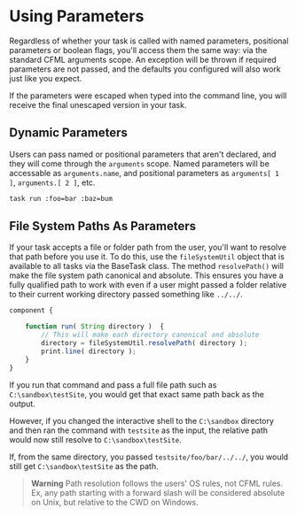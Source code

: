 # Using Parameters

Regardless of whether your task is called with named parameters, positional parameters or boolean flags, you'll access them the same way: via the standard CFML arguments scope. An exception will be thrown if required parameters are not passed, and the defaults you configured will also work just like you expect.

If the parameters were escaped when typed into the command line, you will receive the final unescaped version in your task.

## Dynamic Parameters

Users can pass named or positional parameters that aren't declared, and they will come through the `arguments` scope.  Named parameters will be accessable as `arguments.name`, and positional parameters as `arguments[ 1 ]`, `arguments.[ 2 ]`, etc.  

```bash
task run :foo=bar :baz=bum
```

## File System Paths As Parameters

If your task accepts a file or folder path from the user, you'll want to resolve that path before you use it. To do this, use the `fileSystemUtil` object that is available to all tasks via the BaseTask class. The method `resolvePath()` will make the file system path canonical and absolute. This ensures you have a fully qualified path to work with even if a user might passed a folder relative to their current working directory passed something like `../../`.

```javascript
component {

	function run( String directory )  {
		// This will make each directory canonical and absolute
		directory = fileSystemUtil.resolvePath( directory );
		print.line( directory );
	}
}
```

If you run that command and pass a full file path such as `C:\sandbox\testSite`, you would get that exact same path back as the output.

However, if you changed the interactive shell to the `C:\sandbox` directory and then ran the command with `testsite` as the input, the relative path would now still resolve to `C:\sandbox\testSite`.

If, from the same directory, you passed `testsite/foo/bar/../../`, you would still get `C:\sandbox\testSite` as the path.

> **Warning** Path resolution follows the users' OS rules, not CFML rules.  Ex, any path starting with a forward slash will be considered absolute on Unix, but relative to the CWD on Windows.